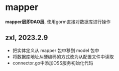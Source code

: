 # mapper
**mapper层即DAO层**, 使用gorm直接对数据库进行操作


## zxl, 2023.2.9
- 把实体定义从 mapper 包中移到 model 包中
- 将数据库地址从硬编码的方式改为从配置文件中读取
- connector.go中添加OSS服务初始化代码